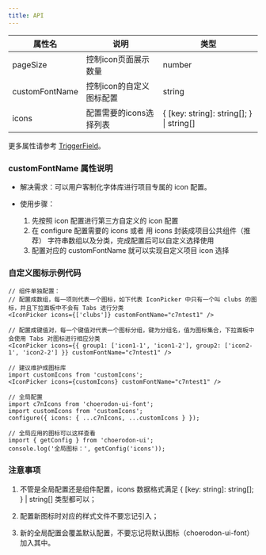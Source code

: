 ```yaml
---
title: API
---
```


| 属性名 | 说明                                     | 类型        |
|-----------|------------------------------------------|------------|
| pageSize | 控制icon页面展示数量 | number  |
| customFontName | 控制icon的自定义图标配置 | string |
| icons | 配置需要的icons选择列表 | { [key: string]: string[]; } \| string[]|  |

更多属性请参考 [TriggerField](/zh/procmp/abstract/trigger-field/#TriggerField)。

### customFontName 属性说明

* 解决需求：可以用户客制化字体库进行项目专属的 icon 配置。

* 使用步骤：
    1. 先按照 icon 配置进行第三方自定义的 icon 配置
    2. 在 configure 配置需要的 icons 或者 用 icons 封装成项目公共组件（推荐） 字符串数组以及分类，完成配置后可以自定义选择使用
    3. 配置对应的 customFontName 就可以实现自定义项目 icon 选择

### 自定义图标示例代码

```
// 组件单独配置：
// 配置成数组，每一项则代表一个图标，如下代表 IconPicker 中只有一个叫 clubs 的图标，并且下拉面板中不会有 Tabs 进行分类
<IconPicker icons={['clubs']} customFontName="c7ntest1" />

// 配置成键值对，每一个键值对代表一个图标分组，键为分组名，值为图标集合，下拉面板中会使用 Tabs 对图标进行相应分类
<IconPicker icons={{ group1: ['icon1-1', 'icon1-2'], group2: ['icon2-1', 'icon2-2'] }} customFontName="c7ntest1" />

// 建议维护成图标库
import customIcons from 'customIcons';
<IconPicker icons={customIcons} customFontName="c7ntest1" />

// 全局配置
import c7nIcons from 'choerodon-ui-font';
import customIcons from 'customIcons';
configure({ icons: { ...c7nIcons, ...customIcons } });

// 全局应用的图标可以这样查看
import { getConfig } from 'choerodon-ui';
console.log('全局图标：', getConfig('icons'));
```

### 注意事项

1. 不管是全局配置还是组件配置，icons 数据格式满足 { [key: string]: string[]; } | string[] 类型都可以；

2. 配置新图标时对应的样式文件不要忘记引入；

3. 新的全局配置会覆盖默认配置，不要忘记将默认图标（choerodon-ui-font）加入其中。

